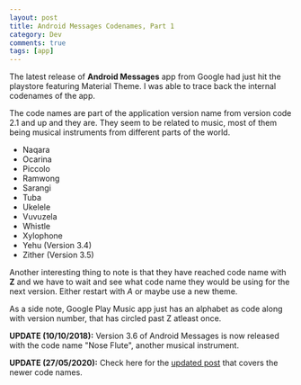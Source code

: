 ```yaml
---
layout: post
title: Android Messages Codenames, Part 1
category: Dev
comments: true
tags: [app]
---
```

The latest release of **Android Messages** app from Google had just hit the playstore featuring Material Theme. I was able to trace back 
the internal codenames of the app.
<!-- more -->
The code names are part of the application version name from version code 2.1 and up and they are. They seem to be related to music, most of them 
being musical instruments from different parts of the world.

  - Naqara
  - Ocarina
  - Piccolo
  - Ramwong
  - Sarangi
  - Tuba
  - Ukelele
  - Vuvuzela
  - Whistle
  - Xylophone
  - Yehu (Version 3.4)
  - Zither (Version 3.5)
  
Another interesting thing to note is that they have reached code name with **Z** and we have to wait and see what code name they would 
be using for the next version. Either restart with *A* or maybe use a new theme.

As a side note, Google Play Music app just has an alphabet as code along with version number, that has circled past Z atleast once.

**UPDATE (10/10/2018):** Version 3.6 of Android Messages is now released with the code name "Nose Flute", another musical instrument.

**UPDATE (27/05/2020):** Check here for the [updated post](http://midhunhk.github.io/dev/2018/10/26/android-messages-mark-2/) that covers the newer code names.
